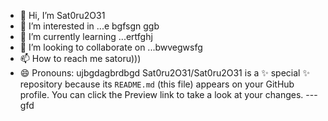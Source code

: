 - 👋 Hi, I’m Sat0ru2O31
- 👀 I’m interested in ...e bgfsgn ggb
- 🌱 I’m currently learning ...ertfghj
- 💞️ I’m looking to collaborate on ...bwvegwsfg
- 📫 How to reach me satoru)))
- 😄 Pronouns: ujbgdagbrdbgd
Sat0ru2O31/Sat0ru2O31 is a ✨ special ✨ repository because its `README.md` (this file) appears on your GitHub profile.
You can click the Preview link to take a look at your changes.
---gfd
